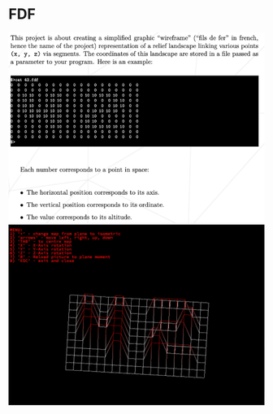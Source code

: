 # FDF
![alt text](screenshots/description.png "Описание")​
![alt text](screenshots/example.png "Описание")​
